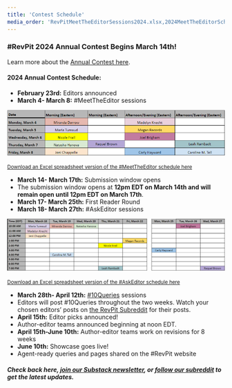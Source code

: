 ```yaml
---
title: 'Contest Schedule'
media_order: 'RevPitMeetTheEditorSessions2024.xlsx,2024MeetTheEditorSchedule.png,2024AskEditorSchedule.png,RevPitAskEditorSessions2024.xlsx'
---
```


### \#RevPit 2024 Annual Contest Begins March 14th! 

Learn more about the [Annual Contest here](http://reviseresub.com/annual-contest).

#### 2024 Annual Contest Schedule: 

 * **February 23rd:** Editors announced
 * **March 4- March 8:** \#MeetTheEditor sessions
 
![2024 Meet The Editor Schedule](2024MeetTheEditorSchedule.png "2024 Meet The Editor Schedule")
 
<small>[Download an Excel spreadsheet version of the #MeetTheEditor schedule here](RevPitMeetTheEditorSessions2024.xlsx)</small>

 * **March 14- March 17th:** Submission window opens
  * The submission window opens at **12pm EDT on March 14th and will remain open until 12pm EDT on March 17th**.
 * **March 17- March 25th:** First Reader Round
 * **March 18- March 27th:** \#AskEditor sessions

![2024 Ask Editor Schedule](2024AskEditorSchedule.png "2024 Ask Editor Schedule")
 
<small>[Download an Excel spreadsheet version of the #AskEditor schedule here](RevPitAskEditorSessions2024.xlsx)</small>

 * **March 28th- April 12th:** [#10Queries](https://reviseresub.com/mini-events) sessions 
  * Editors will post #10Queries throughout the two weeks. Watch your chosen editors’ posts on [the RevPit Subreddit](https://www.reddit.com/r/RevPit?target=_blank) for their posts.
 * **April 15th:** Editor picks announced! 
  * Author-editor teams announced beginning at noon EDT. 
 * **April 15th-June 10th:** Author-editor teams work on revisions for 8 weeks
 * **June 10th:** Showcase goes live! 
  * Agent-ready queries and pages shared on the #RevPit website

##### Check back here, [join our Substack newsletter](https://reviseresub.substack.com?target=_blank), or [follow our subreddit](https://www.reddit.com/r/RevPit?target=_blank) to get the latest updates.

